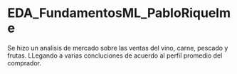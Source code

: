 # EDA_FundamentosML_PabloRiquelme

Se hizo un analisis de  mercado sobre las ventas del vino, carne, pescado y frutas.
LLegando a varias concluciones de acuerdo al perfil promedio del comprador.
